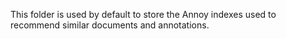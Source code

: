 This folder is used by default to store the Annoy indexes used to recommend
similar documents and annotations.
